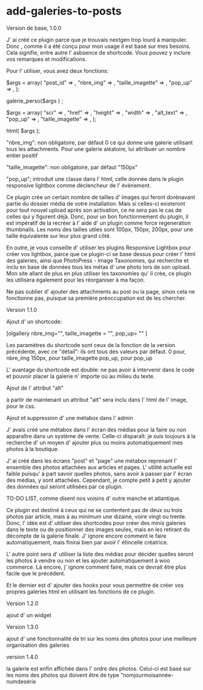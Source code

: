 add-galeries-to-posts
=====================


Version de base, 1.0.0


J' ai créé ce plugin parce que je trouvais nextgen trop lourd à manipuler. Donc , comme il a été conçu pour mon usage il est basé sur mes besoins. Cela signifie, entre autre l' asbsence de shortcode.
Vous pouvez y inclure vos remarques et modifications. 


Pour l' utiliser, vous avez deux fonctions:

$args = array(
						"post_id"					=>	, 
						"nbre_img"				=>	, 
						"taille_imagette"		=>	, 
						"pop_up"					=>	 , 
					);
 
 
 
 
 galerie_perso($args ) ;
 
 
 
 
 
 
 
 $args = array(
 						"scr"						=>	, 
 						"href"					=>	, 
 						"height"				=>	, 
 						"width"					=>	, 
 						"alt_text"				=>	, 
 						"pop_up"				=>	, 
 						"taille_imagette"	=>	,
 					);
 
 
 
 html( $args );
 
 
 "nbre_img": non obligatoire, par défaut 0 ce qui donne une galerie utilisant tous les attachments. Pour une galerie aléatoire, lui attribuer un nombre entier positif

 "taille_imagette": non obligatoire, par défaut "150px"
 
 "pop_up";  introduit une classe dans l' html, celle donnée dans le plugin responsive lightbox comme déclencheur de l' évènement.
 
 
 
Ce plugin crée un certain nombre de tailles d' images qui feront dorénavant partie du dossier média de votre installation. Mais si celles-ci existeront pour tout nouvel upload après son activation, ce ne sera pas le cas de celles qui y figurent déjà. Donc, pour un bon fonctionnement du plugin, il est impératif de la recréer à l' aide d' un plugin comme force regeneration thumbnails.
Les noms des tailles utiles sont 100px, 150px, 200px, pour une taille équivalente sur leur plus grand côté.



En outre, je vous conseille d' utiliser les plugins Responsive Lightbox pour créer vos lightbox, parce que ce plugin-ci se base dessus pour créer l' html des galeries, ainsi que PhotoPress - Image Taxonomies, qui recherche et inclu en base de données tous les métas d' une photo lors de son upload.
Mon site allant de plus en plus utiliser les taxonomies qu' il crée, ce plugin les utilisera également pour les réorganiser à ma façon.






 Ne pas oublier d' ajouter des attachments au post ou la page, sinon cela ne fonctionne pas, puisque sa première préoccupation est de les chercher.
 
 
 
 
 
 
 Version 1.1.0
 
 
 

 Ajout d' un shortcode:
 
 [olgallery nbre_img="", taille_imagette = "", pop_up= "" ]
 
 
 Les paramètres du shortcode sont ceux de la fonction de la version précédente, avec ce "détail": ils ont tous des valeurs par défaut. 
 0 pour,  nbre_img
150px, pour taille_imagette
pop_up, pour pop_up

L' avantage du shortcode est double: ne pas avoir à intervenir dans le code et pouvoir placer la galerie n' importe où au milieu du texte.





Ajout de l' attribut "alt"

à partir de maintenant un attribut "alt" sera inclu dans l' html de l' image, pour le css. 

 
 
Ajout et suppression d' une métabox dans l' admin 
 
 J' avais créé une métabox dans l' écran des médias pour la faire ou non apparaître dans un système de vente. Celle-ci disparaît: je suis toujours à la recherche d' un moyen d' ajouter plus ou moins automatiquement mes photos à la boutique.
 
 J' ai créé dans les écrans "post" et "page" une métabox reprenant l' ensemble des photos attachées aux articles et pages.
 L' utilité actuelle est faible puisqu' à part savoir quelles photos, sans avoir à passer par l' écran des médias, y sont attachées. Cependant, je compte petit à petit y ajouter des données qui seront utilisées par ce plugin.
 
 
 
 
 
 TO-DO LIST, comme disent nos voisins d' outre manche et atlantique.
 
 Ce plugin est destiné à ceux qui ne se contentent pas de deux ou trois photos par article, mais à au minimum une dizaine, voire vingt ou trente.
 Donc, l' idée est d' utiliser des shortcodes pour créer des minis galeries dans le texte ou de positionner des images seules, mais en les retirant du décompte de la galerie finale. J' ignore encore comment le faire automatiquement, mais finirai bien par avoir l' étincelle créatrice.
 
 L' autre point sera d' utiliser la liste des médias pour décider quelles seront les photos à vendre ou non et les ajouter automatiquement à woo commerce. Là encore, j' ignore comment faire, mais ce devrait être plus facile que le précédent.
 
 
 Et le dernier est d' ajouter des hooks pour vous permettre de créer vos propres galeries html en utilisant les fonctions de ce plugin.
 
 
 
 
 
 
  Version 1.2.0
  
  
  ajout d' un widget
 
 
 
 
 Version 1.3.0
 
 ajout d' une fonctionnalité de tri sur les noms des photos pour une meilleure organisation des galeries
 
 
 version 1.4.0
 
 la galerie est enfin affichée dans l' ordre des photos. Celui-ci est basé sur les noms des photos qui doivent être de type "nomjourmoisannée-numdesérie
 
 